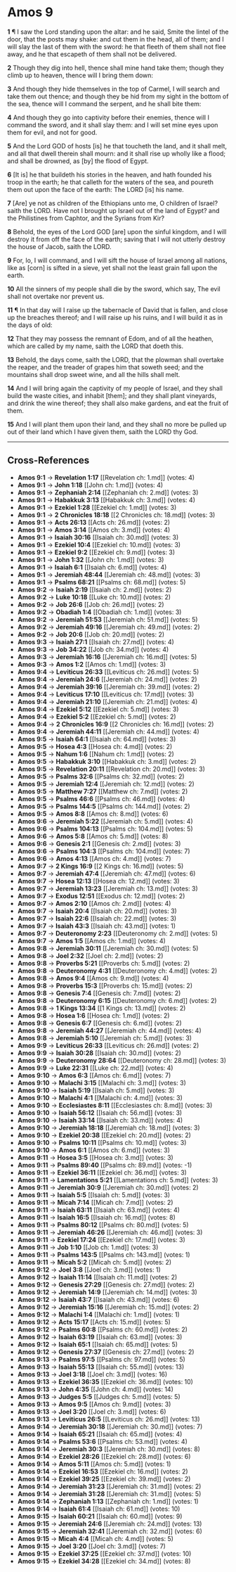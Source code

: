 # Amos 9

**1** ¶ I saw the Lord standing upon the altar: and he said, Smite the lintel of the door, that the posts may shake: and cut them in the head, all of them; and I will slay the last of them with the sword: he that fleeth of them shall not flee away, and he that escapeth of them shall not be delivered.

**2** Though they dig into hell, thence shall mine hand take them; though they climb up to heaven, thence will I bring them down:

**3** And though they hide themselves in the top of Carmel, I will search and take them out thence; and though they be hid from my sight in the bottom of the sea, thence will I command the serpent, and he shall bite them:

**4** And though they go into captivity before their enemies, thence will I command the sword, and it shall slay them: and I will set mine eyes upon them for evil, and not for good.

**5** And the Lord GOD of hosts [is] he that toucheth the land, and it shall melt, and all that dwell therein shall mourn: and it shall rise up wholly like a flood; and shall be drowned, as [by] the flood of Egypt.

**6** [It is] he that buildeth his stories in the heaven, and hath founded his troop in the earth; he that calleth for the waters of the sea, and poureth them out upon the face of the earth: The LORD [is] his name.

**7** [Are] ye not as children of the Ethiopians unto me, O children of Israel? saith the LORD. Have not I brought up Israel out of the land of Egypt? and the Philistines from Caphtor, and the Syrians from Kir?

**8** Behold, the eyes of the Lord GOD [are] upon the sinful kingdom, and I will destroy it from off the face of the earth; saving that I will not utterly destroy the house of Jacob, saith the LORD.

**9** For, lo, I will command, and I will sift the house of Israel among all nations, like as [corn] is sifted in a sieve, yet shall not the least grain fall upon the earth.

**10** All the sinners of my people shall die by the sword, which say, The evil shall not overtake nor prevent us.

**11** ¶ In that day will I raise up the tabernacle of David that is fallen, and close up the breaches thereof; and I will raise up his ruins, and I will build it as in the days of old:

**12** That they may possess the remnant of Edom, and of all the heathen, which are called by my name, saith the LORD that doeth this.

**13** Behold, the days come, saith the LORD, that the plowman shall overtake the reaper, and the treader of grapes him that soweth seed; and the mountains shall drop sweet wine, and all the hills shall melt.

**14** And I will bring again the captivity of my people of Israel, and they shall build the waste cities, and inhabit [them]; and they shall plant vineyards, and drink the wine thereof; they shall also make gardens, and eat the fruit of them.

**15** And I will plant them upon their land, and they shall no more be pulled up out of their land which I have given them, saith the LORD thy God.

---

## Cross-References

- **Amos 9:1** → **Revelation 1:17** [[Revelation ch: 1.md]] (votes: 4)
- **Amos 9:1** → **John 1:18** [[John ch: 1.md]] (votes: 4)
- **Amos 9:1** → **Zephaniah 2:14** [[Zephaniah ch: 2.md]] (votes: 3)
- **Amos 9:1** → **Habakkuk 3:13** [[Habakkuk ch: 3.md]] (votes: 4)
- **Amos 9:1** → **Ezekiel 1:28** [[Ezekiel ch: 1.md]] (votes: 3)
- **Amos 9:1** → **2 Chronicles 18:18** [[2 Chronicles ch: 18.md]] (votes: 3)
- **Amos 9:1** → **Acts 26:13** [[Acts ch: 26.md]] (votes: 2)
- **Amos 9:1** → **Amos 3:14** [[Amos ch: 3.md]] (votes: 4)
- **Amos 9:1** → **Isaiah 30:16** [[Isaiah ch: 30.md]] (votes: 3)
- **Amos 9:1** → **Ezekiel 10:4** [[Ezekiel ch: 10.md]] (votes: 3)
- **Amos 9:1** → **Ezekiel 9:2** [[Ezekiel ch: 9.md]] (votes: 3)
- **Amos 9:1** → **John 1:32** [[John ch: 1.md]] (votes: 3)
- **Amos 9:1** → **Isaiah 6:1** [[Isaiah ch: 6.md]] (votes: 4)
- **Amos 9:1** → **Jeremiah 48:44** [[Jeremiah ch: 48.md]] (votes: 3)
- **Amos 9:1** → **Psalms 68:21** [[Psalms ch: 68.md]] (votes: 5)
- **Amos 9:2** → **Isaiah 2:19** [[Isaiah ch: 2.md]] (votes: 2)
- **Amos 9:2** → **Luke 10:18** [[Luke ch: 10.md]] (votes: 2)
- **Amos 9:2** → **Job 26:6** [[Job ch: 26.md]] (votes: 2)
- **Amos 9:2** → **Obadiah 1:4** [[Obadiah ch: 1.md]] (votes: 3)
- **Amos 9:2** → **Jeremiah 51:53** [[Jeremiah ch: 51.md]] (votes: 5)
- **Amos 9:2** → **Jeremiah 49:16** [[Jeremiah ch: 49.md]] (votes: 2)
- **Amos 9:2** → **Job 20:6** [[Job ch: 20.md]] (votes: 2)
- **Amos 9:3** → **Isaiah 27:1** [[Isaiah ch: 27.md]] (votes: 4)
- **Amos 9:3** → **Job 34:22** [[Job ch: 34.md]] (votes: 4)
- **Amos 9:3** → **Jeremiah 16:16** [[Jeremiah ch: 16.md]] (votes: 5)
- **Amos 9:3** → **Amos 1:2** [[Amos ch: 1.md]] (votes: 3)
- **Amos 9:4** → **Leviticus 26:33** [[Leviticus ch: 26.md]] (votes: 5)
- **Amos 9:4** → **Jeremiah 24:6** [[Jeremiah ch: 24.md]] (votes: 2)
- **Amos 9:4** → **Jeremiah 39:16** [[Jeremiah ch: 39.md]] (votes: 2)
- **Amos 9:4** → **Leviticus 17:10** [[Leviticus ch: 17.md]] (votes: 3)
- **Amos 9:4** → **Jeremiah 21:10** [[Jeremiah ch: 21.md]] (votes: 4)
- **Amos 9:4** → **Ezekiel 5:12** [[Ezekiel ch: 5.md]] (votes: 3)
- **Amos 9:4** → **Ezekiel 5:2** [[Ezekiel ch: 5.md]] (votes: 2)
- **Amos 9:4** → **2 Chronicles 16:9** [[2 Chronicles ch: 16.md]] (votes: 2)
- **Amos 9:4** → **Jeremiah 44:11** [[Jeremiah ch: 44.md]] (votes: 4)
- **Amos 9:5** → **Isaiah 64:1** [[Isaiah ch: 64.md]] (votes: 3)
- **Amos 9:5** → **Hosea 4:3** [[Hosea ch: 4.md]] (votes: 2)
- **Amos 9:5** → **Nahum 1:6** [[Nahum ch: 1.md]] (votes: 2)
- **Amos 9:5** → **Habakkuk 3:10** [[Habakkuk ch: 3.md]] (votes: 2)
- **Amos 9:5** → **Revelation 20:11** [[Revelation ch: 20.md]] (votes: 3)
- **Amos 9:5** → **Psalms 32:6** [[Psalms ch: 32.md]] (votes: 2)
- **Amos 9:5** → **Jeremiah 12:4** [[Jeremiah ch: 12.md]] (votes: 2)
- **Amos 9:5** → **Matthew 7:27** [[Matthew ch: 7.md]] (votes: 2)
- **Amos 9:5** → **Psalms 46:6** [[Psalms ch: 46.md]] (votes: 4)
- **Amos 9:5** → **Psalms 144:5** [[Psalms ch: 144.md]] (votes: 2)
- **Amos 9:5** → **Amos 8:8** [[Amos ch: 8.md]] (votes: 6)
- **Amos 9:6** → **Jeremiah 5:22** [[Jeremiah ch: 5.md]] (votes: 4)
- **Amos 9:6** → **Psalms 104:13** [[Psalms ch: 104.md]] (votes: 5)
- **Amos 9:6** → **Amos 5:8** [[Amos ch: 5.md]] (votes: 8)
- **Amos 9:6** → **Genesis 2:1** [[Genesis ch: 2.md]] (votes: 3)
- **Amos 9:6** → **Psalms 104:3** [[Psalms ch: 104.md]] (votes: 7)
- **Amos 9:6** → **Amos 4:13** [[Amos ch: 4.md]] (votes: 7)
- **Amos 9:7** → **2 Kings 16:9** [[2 Kings ch: 16.md]] (votes: 5)
- **Amos 9:7** → **Jeremiah 47:4** [[Jeremiah ch: 47.md]] (votes: 6)
- **Amos 9:7** → **Hosea 12:13** [[Hosea ch: 12.md]] (votes: 3)
- **Amos 9:7** → **Jeremiah 13:23** [[Jeremiah ch: 13.md]] (votes: 3)
- **Amos 9:7** → **Exodus 12:51** [[Exodus ch: 12.md]] (votes: 2)
- **Amos 9:7** → **Amos 2:10** [[Amos ch: 2.md]] (votes: 4)
- **Amos 9:7** → **Isaiah 20:4** [[Isaiah ch: 20.md]] (votes: 3)
- **Amos 9:7** → **Isaiah 22:6** [[Isaiah ch: 22.md]] (votes: 3)
- **Amos 9:7** → **Isaiah 43:3** [[Isaiah ch: 43.md]] (votes: 1)
- **Amos 9:7** → **Deuteronomy 2:23** [[Deuteronomy ch: 2.md]] (votes: 5)
- **Amos 9:7** → **Amos 1:5** [[Amos ch: 1.md]] (votes: 4)
- **Amos 9:8** → **Jeremiah 30:11** [[Jeremiah ch: 30.md]] (votes: 5)
- **Amos 9:8** → **Joel 2:32** [[Joel ch: 2.md]] (votes: 2)
- **Amos 9:8** → **Proverbs 5:21** [[Proverbs ch: 5.md]] (votes: 2)
- **Amos 9:8** → **Deuteronomy 4:31** [[Deuteronomy ch: 4.md]] (votes: 2)
- **Amos 9:8** → **Amos 9:4** [[Amos ch: 9.md]] (votes: 4)
- **Amos 9:8** → **Proverbs 15:3** [[Proverbs ch: 15.md]] (votes: 2)
- **Amos 9:8** → **Genesis 7:4** [[Genesis ch: 7.md]] (votes: 2)
- **Amos 9:8** → **Deuteronomy 6:15** [[Deuteronomy ch: 6.md]] (votes: 2)
- **Amos 9:8** → **1 Kings 13:34** [[1 Kings ch: 13.md]] (votes: 2)
- **Amos 9:8** → **Hosea 1:6** [[Hosea ch: 1.md]] (votes: 2)
- **Amos 9:8** → **Genesis 6:7** [[Genesis ch: 6.md]] (votes: 2)
- **Amos 9:8** → **Jeremiah 44:27** [[Jeremiah ch: 44.md]] (votes: 4)
- **Amos 9:8** → **Jeremiah 5:10** [[Jeremiah ch: 5.md]] (votes: 3)
- **Amos 9:9** → **Leviticus 26:33** [[Leviticus ch: 26.md]] (votes: 2)
- **Amos 9:9** → **Isaiah 30:28** [[Isaiah ch: 30.md]] (votes: 2)
- **Amos 9:9** → **Deuteronomy 28:64** [[Deuteronomy ch: 28.md]] (votes: 3)
- **Amos 9:9** → **Luke 22:31** [[Luke ch: 22.md]] (votes: 4)
- **Amos 9:10** → **Amos 6:3** [[Amos ch: 6.md]] (votes: 7)
- **Amos 9:10** → **Malachi 3:15** [[Malachi ch: 3.md]] (votes: 3)
- **Amos 9:10** → **Isaiah 5:19** [[Isaiah ch: 5.md]] (votes: 3)
- **Amos 9:10** → **Malachi 4:1** [[Malachi ch: 4.md]] (votes: 3)
- **Amos 9:10** → **Ecclesiastes 8:11** [[Ecclesiastes ch: 8.md]] (votes: 3)
- **Amos 9:10** → **Isaiah 56:12** [[Isaiah ch: 56.md]] (votes: 3)
- **Amos 9:10** → **Isaiah 33:14** [[Isaiah ch: 33.md]] (votes: 4)
- **Amos 9:10** → **Jeremiah 18:18** [[Jeremiah ch: 18.md]] (votes: 3)
- **Amos 9:10** → **Ezekiel 20:38** [[Ezekiel ch: 20.md]] (votes: 2)
- **Amos 9:10** → **Psalms 10:11** [[Psalms ch: 10.md]] (votes: 3)
- **Amos 9:10** → **Amos 6:1** [[Amos ch: 6.md]] (votes: 3)
- **Amos 9:11** → **Hosea 3:5** [[Hosea ch: 3.md]] (votes: 3)
- **Amos 9:11** → **Psalms 89:40** [[Psalms ch: 89.md]] (votes: -1)
- **Amos 9:11** → **Ezekiel 36:11** [[Ezekiel ch: 36.md]] (votes: 3)
- **Amos 9:11** → **Lamentations 5:21** [[Lamentations ch: 5.md]] (votes: 3)
- **Amos 9:11** → **Jeremiah 30:9** [[Jeremiah ch: 30.md]] (votes: 2)
- **Amos 9:11** → **Isaiah 5:5** [[Isaiah ch: 5.md]] (votes: 3)
- **Amos 9:11** → **Micah 7:14** [[Micah ch: 7.md]] (votes: 2)
- **Amos 9:11** → **Isaiah 63:11** [[Isaiah ch: 63.md]] (votes: 4)
- **Amos 9:11** → **Isaiah 16:5** [[Isaiah ch: 16.md]] (votes: 8)
- **Amos 9:11** → **Psalms 80:12** [[Psalms ch: 80.md]] (votes: 5)
- **Amos 9:11** → **Jeremiah 46:26** [[Jeremiah ch: 46.md]] (votes: 3)
- **Amos 9:11** → **Ezekiel 17:24** [[Ezekiel ch: 17.md]] (votes: 3)
- **Amos 9:11** → **Job 1:10** [[Job ch: 1.md]] (votes: 3)
- **Amos 9:11** → **Psalms 143:5** [[Psalms ch: 143.md]] (votes: 1)
- **Amos 9:11** → **Micah 5:2** [[Micah ch: 5.md]] (votes: 2)
- **Amos 9:12** → **Joel 3:8** [[Joel ch: 3.md]] (votes: 1)
- **Amos 9:12** → **Isaiah 11:14** [[Isaiah ch: 11.md]] (votes: 2)
- **Amos 9:12** → **Genesis 27:29** [[Genesis ch: 27.md]] (votes: 2)
- **Amos 9:12** → **Jeremiah 14:9** [[Jeremiah ch: 14.md]] (votes: 3)
- **Amos 9:12** → **Isaiah 43:7** [[Isaiah ch: 43.md]] (votes: 6)
- **Amos 9:12** → **Jeremiah 15:16** [[Jeremiah ch: 15.md]] (votes: 2)
- **Amos 9:12** → **Malachi 1:4** [[Malachi ch: 1.md]] (votes: 1)
- **Amos 9:12** → **Acts 15:17** [[Acts ch: 15.md]] (votes: 5)
- **Amos 9:12** → **Psalms 60:8** [[Psalms ch: 60.md]] (votes: 2)
- **Amos 9:12** → **Isaiah 63:19** [[Isaiah ch: 63.md]] (votes: 3)
- **Amos 9:12** → **Isaiah 65:1** [[Isaiah ch: 65.md]] (votes: 5)
- **Amos 9:12** → **Genesis 27:37** [[Genesis ch: 27.md]] (votes: 2)
- **Amos 9:13** → **Psalms 97:5** [[Psalms ch: 97.md]] (votes: 5)
- **Amos 9:13** → **Isaiah 55:13** [[Isaiah ch: 55.md]] (votes: 13)
- **Amos 9:13** → **Joel 3:18** [[Joel ch: 3.md]] (votes: 16)
- **Amos 9:13** → **Ezekiel 36:35** [[Ezekiel ch: 36.md]] (votes: 10)
- **Amos 9:13** → **John 4:35** [[John ch: 4.md]] (votes: 14)
- **Amos 9:13** → **Judges 5:5** [[Judges ch: 5.md]] (votes: 5)
- **Amos 9:13** → **Amos 9:5** [[Amos ch: 9.md]] (votes: 3)
- **Amos 9:13** → **Joel 3:20** [[Joel ch: 3.md]] (votes: 6)
- **Amos 9:13** → **Leviticus 26:5** [[Leviticus ch: 26.md]] (votes: 13)
- **Amos 9:14** → **Jeremiah 30:18** [[Jeremiah ch: 30.md]] (votes: 7)
- **Amos 9:14** → **Isaiah 65:21** [[Isaiah ch: 65.md]] (votes: 4)
- **Amos 9:14** → **Psalms 53:6** [[Psalms ch: 53.md]] (votes: 4)
- **Amos 9:14** → **Jeremiah 30:3** [[Jeremiah ch: 30.md]] (votes: 8)
- **Amos 9:14** → **Ezekiel 28:26** [[Ezekiel ch: 28.md]] (votes: 6)
- **Amos 9:14** → **Amos 5:11** [[Amos ch: 5.md]] (votes: 1)
- **Amos 9:14** → **Ezekiel 16:53** [[Ezekiel ch: 16.md]] (votes: 2)
- **Amos 9:14** → **Ezekiel 39:25** [[Ezekiel ch: 39.md]] (votes: 2)
- **Amos 9:14** → **Jeremiah 31:23** [[Jeremiah ch: 31.md]] (votes: 2)
- **Amos 9:14** → **Jeremiah 31:28** [[Jeremiah ch: 31.md]] (votes: 5)
- **Amos 9:14** → **Zephaniah 1:13** [[Zephaniah ch: 1.md]] (votes: 1)
- **Amos 9:14** → **Isaiah 61:4** [[Isaiah ch: 61.md]] (votes: 10)
- **Amos 9:15** → **Isaiah 60:21** [[Isaiah ch: 60.md]] (votes: 9)
- **Amos 9:15** → **Jeremiah 24:6** [[Jeremiah ch: 24.md]] (votes: 13)
- **Amos 9:15** → **Jeremiah 32:41** [[Jeremiah ch: 32.md]] (votes: 6)
- **Amos 9:15** → **Micah 4:4** [[Micah ch: 4.md]] (votes: 5)
- **Amos 9:15** → **Joel 3:20** [[Joel ch: 3.md]] (votes: 7)
- **Amos 9:15** → **Ezekiel 37:25** [[Ezekiel ch: 37.md]] (votes: 10)
- **Amos 9:15** → **Ezekiel 34:28** [[Ezekiel ch: 34.md]] (votes: 8)
